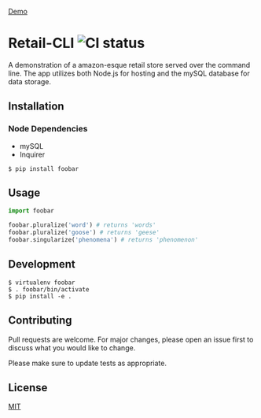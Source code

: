 [Demo](https://youtubevideourl)

# Retail-CLI ![CI status](https://img.shields.io/badge/build-passing-brightgreen.svg)

A demonstration of a amazon-esque retail store served over the command line. The app utilizes both Node.js for hosting and the mySQL database for data storage.

## Installation

### Node Dependencies
* mySQL
* Inquirer

`$ pip install foobar`

## Usage

```python
import foobar

foobar.pluralize('word') # returns 'words'
foobar.pluralize('goose') # returns 'geese'
foobar.singularize('phenomena') # returns 'phenomenon'
```

## Development
```
$ virtualenv foobar
$ . foobar/bin/activate
$ pip install -e .
```

## Contributing
Pull requests are welcome. For major changes, please open an issue first to discuss what you would like to change.

Please make sure to update tests as appropriate.

## License
[MIT](https://choosealicense.com/licenses/mit/)
